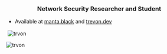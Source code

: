 <h3 align="center">Network Security Researcher and Student</h3>

- Available at [manta.black](manta.black) and [trevon.dev](trevon.dev)

<p>&nbsp;<img align="center" src="https://github-readme-stats.vercel.app/api?username=trvon&show_icons=true&theme=dark&locale=en" alt="trvon" /></p>

<p><img align="center" src="https://github-readme-streak-stats.herokuapp.com/?user=trvon&theme=dark" alt="trvon" /></p>

<!--
**trvon/trvon** is a ✨ _special_ ✨ repository because its `README.md` (this file) appears on your GitHub profile.

Here are some ideas to get you started:

- 🔭 I’m currently working on ...
- 🌱 I’m currently learning ...
- 👯 I’m looking to collaborate on ...
- 🤔 I’m looking for help with ...
- 💬 Ask me about ...
- 📫 How to reach me: ...
- 😄 Pronouns: ...
- ⚡ Fun fact: ...
-->
